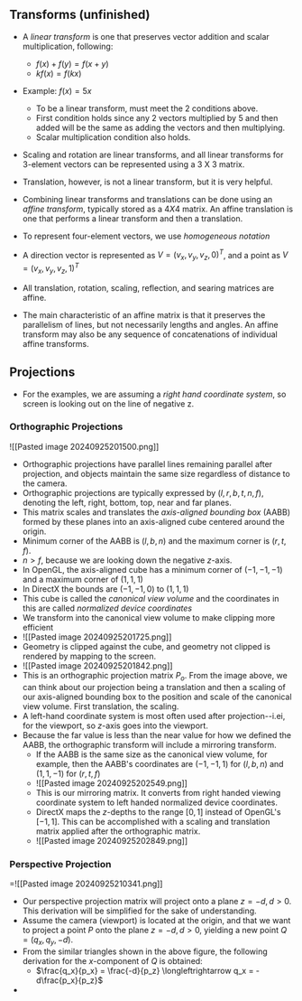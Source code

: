 ## Transforms (unfinished)

- A *linear transform* is one that preserves vector addition and scalar multiplication, following:
	- $f(x) + f(y) = f(x+y)$
	- $kf(x) = f(kx)$
- Example: $f(x) = 5x$
	- To be a linear transform, must meet the 2 conditions above.
	- First condition holds since any 2 vectors multiplied by 5 and then added will be the same as adding the vectors and then multiplying.
	- Scalar multiplication condition also holds.

- Scaling and rotation are linear transforms, and all linear transforms for 3-element vectors can be represented using a 3 X 3 matrix.
-  Translation, however, is not a linear transform, but it is very helpful.
- Combining linear transforms and translations can be done using an *affine transform*, typically stored as a $4 X 4$ matrix. An affine translation is one that performs a linear transform and then a translation.
- To represent four-element vectors, we use *homogeneous notation*
- A direction vector is represented as $V = (v_x, v_y, v_z, 0)^T$, and a point as $V = (v_x, v_y, v_z, 1)^T$ 
- All translation, rotation, scaling, reflection, and searing matrices are affine.
- The main characteristic of an affine matrix is that it preserves the parallelism of lines, but not necessarily lengths and angles. An affine transform may also be any sequence of concatenations of individual affine transforms.

## Projections
- For the examples, we are assuming a *right hand coordinate system*, so screen is looking out on the line of negative z.

### Orthographic Projections
![[Pasted image 20240925201500.png]]
- Orthographic projections have parallel lines remaining parallel after projection, and objects maintain the same size regardless of distance to the camera.
- Orthographic projections are typically expressed by $(l, r, b, t, n, f)$, denoting the left, right, bottom, top, near and far planes.
- This matrix scales and translates the *axis-aligned bounding box* (AABB) formed by these planes into an axis-aligned cube centered around the origin.
- Minimum corner of the AABB is $(l, b, n)$ and the maximum corner is $(r, t, f)$. 
- $n > f$, because we are looking down the negative $z$-axis.
- In OpenGL, the axis-aligned cube has a minimum corner of $(-1, -1, -1)$ and a maximum corner of $(1, 1, 1)$
- In DirectX the bounds are $(-1, -1, 0)$ to $(1, 1, 1)$
- This cube is called the *canonical view volume* and the coordinates in this are called *normalized device coordinates*
- We transform into the canonical view volume to make clipping more efficient
- ![[Pasted image 20240925201725.png]]
- Geometry is clipped against the cube, and geometry not clipped is rendered by mapping to the screen.
- ![[Pasted image 20240925201842.png]]
- This is an orthographic projection matrix $P_o$. From the image above, we can think about our projection being a translation and then a scaling of our axis-aligned bounding box to the position and scale of the canonical view volume. First translation, the scaling.
- A left-hand coordinate system is most often used after projection--i.ei, for the viewport, so $z$-axis goes into the viewport.
- Because the far value is less than the near value for how we defined the AABB, the orthographic transform will include a mirroring transform.
	- If the AABB is the same size as the canonical view volume, for example, then the AABB's coordinates are $(-1, -1, 1)$ for $(l, b, n)$ and $(1, 1, -1)$ for $(r ,t ,f)$
	- ![[Pasted image 20240925202549.png]]
	- This is our mirroring matrix. It converts from right handed viewing coordinate system to left handed normalized device coordinates.
	- DirectX maps the $z$-depths to the range $[0, 1]$ instead of OpenGL's $[-1, 1]$. This can be accomplished with a scaling and translation matrix applied after the orthographic matrix.
	- ![[Pasted image 20240925202849.png]]

### Perspective Projection
=![[Pasted image 20240925210341.png]]
- Our perspective projection matrix will project onto a plane $z = -d, d > 0$. This derivation will be simplified for the sake of understanding.
- Assume the camera (viewport) is located at the origin, and that we want to project a point $P$ onto the plane $z = -d, d > 0$, yielding a new point $Q = (q_x, q_y, -d)$.
- From the similar triangles shown in the above figure, the following derivation for the $x$-component of $Q$ is obtained:
	- $\frac{q_x}{p_x} = \frac{-d}{p_z} \longleftrightarrow q_x = -d\frac{p_x}{p_z}$
- 
